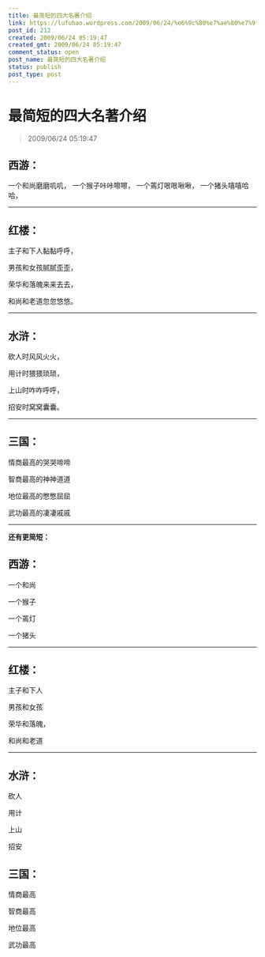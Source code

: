 ```yaml
---
title: 最简短的四大名著介绍
link: https://lufuhao.wordpress.com/2009/06/24/%e6%9c%80%e7%ae%80%e7%9f%ad%e7%9a%84%e5%9b%9b%e5%a4%a7%e5%90%8d%e8%91%97%e4%bb%8b%e7%bb%8d/
post_id: 212
created: 2009/06/24 05:19:47
created_gmt: 2009/06/24 05:19:47
comment_status: open
post_name: 最简短的四大名著介绍
status: publish
post_type: post
---
```


# 最简短的四大名著介绍

> 2009/06/24 05:19:47

 

## 西游：

一个和尚磨磨叽叽，
一个猴子咔咔嚓嚓，
一个蔫灯哏哏啾啾，
一个猪头嘻嘻哈哈，

***

## 红楼：

主子和下人黏黏呼呼，

男孩和女孩腻腻歪歪，

荣华和落魄来来去去，

和尚和老道忽忽悠悠。

***

## 水浒：

砍人时风风火火，

用计时猥猥琐琐，

上山时咋咋呼呼，

招安时窝窝囊囊。

***

## 三国：

情商最高的哭哭啼啼

智商最高的神神道道

地位最高的憋憋屈屈

武功最高的凄凄戚戚

***

**还有更简短：**

## 西游：
一个和尚

一个猴子

一个蔫灯

一个猪头

***

## 红楼：

主子和下人

男孩和女孩

荣华和落魄，

和尚和老道

***

## 水浒：

砍人

用计

上山

招安

## 三国：

情商最高

智商最高

地位最高

武功最高
